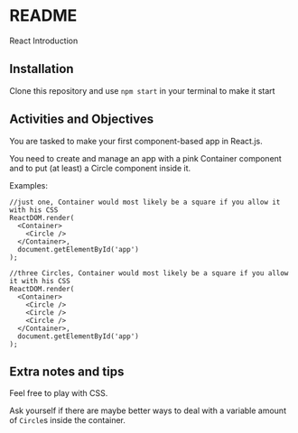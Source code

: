 # README #

React Introduction

## Installation

Clone this repository and use `npm start` in your terminal to make it start

## Activities and Objectives

You are tasked to make your first component-based app in React.js.

You need to create and manage an app with a pink Container component and to put (at least) a Circle component inside it.

Examples:

```
//just one, Container would most likely be a square if you allow it with his CSS
ReactDOM.render(
  <Container>
    <Circle />
  </Container>,
  document.getElementById('app')
);
```

```
//three Circles, Container would most likely be a square if you allow it with his CSS
ReactDOM.render(
  <Container>
    <Circle />
    <Circle />
    <Circle />
  </Container>,
  document.getElementById('app')
);
```

## Extra notes and tips

Feel free to play with CSS.

Ask yourself if there are maybe better ways to deal with a variable amount of `Circle`s inside the container.